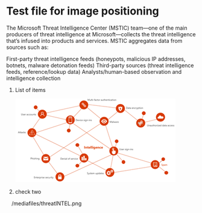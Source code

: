 # Test file for image positioning

The Microsoft Threat Intelligence Center (MSTIC) team—one of the main producers of threat intelligence at Microsoft—collects the threat intelligence that’s infused into products and services. MSTIC aggregates data from sources such as:

First-party threat intelligence feeds (honeypots, malicious IP addresses, botnets, malware detonation feeds)
Third-party sources (threat intelligence feeds, reference/lookup data)
Analysts/human-based observation and intelligence collection

1. List of items  

   ![Screenshot of Threat-Intel](/mediafiles/threatINTEL.png)


2. check two

&emsp;/mediafiles/threatINTEL.png

